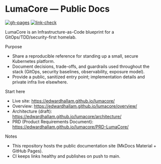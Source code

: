 # LumaCore — Public Docs

[![gh-pages](https://github.com/edwardhallam/lumacore/actions/workflows/gh-pages.yml/badge.svg)](https://github.com/edwardhallam/lumacore/actions/workflows/gh-pages.yml)
[![link-check](https://github.com/edwardhallam/lumacore/actions/workflows/link-check.yml/badge.svg)](https://github.com/edwardhallam/lumacore/actions/workflows/link-check.yml)

LumaCore is an Infrastructure-as-Code blueprint for a GitOps/TDD/security-first homelab.

Purpose
- Share a reproducible reference for standing up a small, secure Kubernetes platform.
- Document decisions, trade-offs, and guardrails used throughout the stack (GitOps, security baselines, observability, exposure model).
- Provide a public, sanitized entry point; implementation details and private infra live elsewhere.

Start here
- Live site: https://edwardhallam.github.io/lumacore/
- Overview: https://edwardhallam.github.io/lumacore/overview/
- Architecture (draft): https://edwardhallam.github.io/lumacore/architecture/
- PRD (Product Requirements Document): https://edwardhallam.github.io/lumacore/PRD-LumaCore/

Notes
- This repository hosts the public documentation site (MkDocs Material + GitHub Pages).
- CI keeps links healthy and publishes on push to main.
